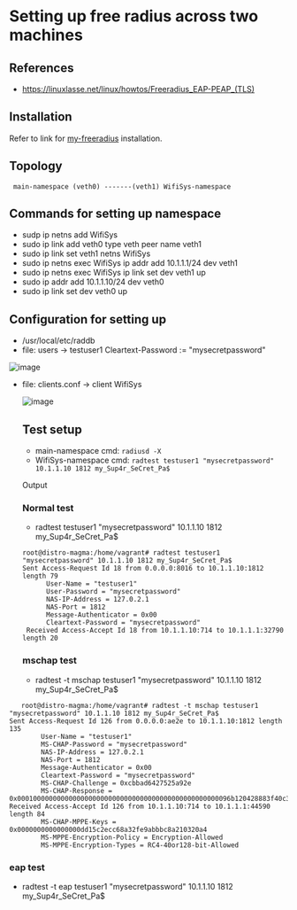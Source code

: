 # Setting up free radius across two machines

## References
* https://linuxlasse.net/linux/howtos/Freeradius_EAP-PEAP_(TLS)

## Installation
Refer to link for [my-freeradius](https://github.com/panyogesh/integration-magma/blob/main/utils/Radiusexperiments/freeradius_bringup_basic_test.md)  installation.

## Topology
 ``` main-namespace (veth0) -------(veth1) WifiSys-namespace```

## Commands for setting up namespace
* sudp ip netns add WifiSys
* sudo ip link add veth0 type veth peer name veth1
* sudo ip link set veth1 netns WifiSys
* sudo ip netns exec WifiSys ip addr add 10.1.1.1/24 dev veth1
* sudo ip netns exec WifiSys ip link set dev veth1 up
* sudo ip addr add 10.1.1.10/24 dev veth0
* sudo ip link set dev veth0 up

## Configuration for setting up 
- /usr/local/etc/raddb
- file: users -> testuser1    Cleartext-Password := "mysecretpassword"
  
![image](https://github.com/panyogesh/integration-magma/assets/69527565/c841c16e-6496-4f40-8a34-1a48430eea7f)

- file: clients.conf -> client WifiSys
  
  ![image](https://github.com/panyogesh/integration-magma/assets/69527565/2657c8fc-045f-46b5-8046-2dd9d70cde31)

  ## Test setup
  - main-namespace
     cmd:
     ```radiusd -X```
  - WifiSys-namespace
     cmd:
      ```radtest testuser1 "mysecretpassword" 10.1.1.10 1812 my_Sup4r_SeCret_Pa$```

  Output
  ### Normal test
  * radtest testuser1 "mysecretpassword" 10.1.1.10 1812 my_Sup4r_SeCret_Pa$
  ```
  root@distro-magma:/home/vagrant# radtest testuser1 "mysecretpassword" 10.1.1.10 1812 my_Sup4r_SeCret_Pa$
  Sent Access-Request Id 18 from 0.0.0.0:8016 to 10.1.1.10:1812 length 79
        User-Name = "testuser1"
        User-Password = "mysecretpassword"
        NAS-IP-Address = 127.0.2.1
        NAS-Port = 1812
        Message-Authenticator = 0x00
        Cleartext-Password = "mysecretpassword"
   Received Access-Accept Id 18 from 10.1.1.10:714 to 10.1.1.1:32790 length 20
   ```
  
  ### mschap test
   - radtest -t mschap testuser1 "mysecretpassword" 10.1.1.10 1812 my_Sup4r_SeCret_Pa$
```
   root@distro-magma:/home/vagrant# radtest -t mschap testuser1 "mysecretpassword" 10.1.1.10 1812 my_Sup4r_SeCret_Pa$
Sent Access-Request Id 126 from 0.0.0.0:ae2e to 10.1.1.10:1812 length 135
        User-Name = "testuser1"
        MS-CHAP-Password = "mysecretpassword"
        NAS-IP-Address = 127.0.2.1
        NAS-Port = 1812
        Message-Authenticator = 0x00
        Cleartext-Password = "mysecretpassword"
        MS-CHAP-Challenge = 0xcbbad6427525a92e
        MS-CHAP-Response = 0x000100000000000000000000000000000000000000000000000096b120428883f40c34ac8d50b6d8832a9ade48bce9eb8cd3
Received Access-Accept Id 126 from 10.1.1.10:714 to 10.1.1.1:44590 length 84
        MS-CHAP-MPPE-Keys = 0x0000000000000000dd15c2ecc68a32fe9abbbc8a210320a4
        MS-MPPE-Encryption-Policy = Encryption-Allowed
        MS-MPPE-Encryption-Types = RC4-40or128-bit-Allowed
```
  ### eap test
   - radtest -t eap testuser1 "mysecretpassword" 10.1.1.10 1812 my_Sup4r_SeCret_Pa$
 
